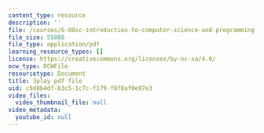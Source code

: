 ```yaml
---
content_type: resource
description: ''
file: /courses/6-00sc-introduction-to-computer-science-and-programming-spring-2011/c9d8b4dfb3c51c7cf179f8f8af0e97e3_pjLbxB9TXJs.pdf
file_size: 55808
file_type: application/pdf
learning_resource_types: []
license: https://creativecommons.org/licenses/by-nc-sa/4.0/
ocw_type: OCWFile
resourcetype: Document
title: 3play pdf file
uid: c9d8b4df-b3c5-1c7c-f179-f8f8af0e97e3
video_files:
  video_thumbnail_file: null
video_metadata:
  youtube_id: null
---
```

